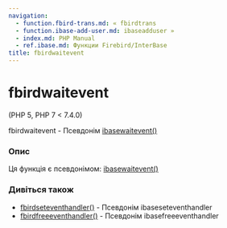 ```yaml
---
navigation:
  - function.fbird-trans.md: « fbirdtrans
  - function.ibase-add-user.md: ibaseadduser »
  - index.md: PHP Manual
  - ref.ibase.md: Функции Firebird/InterBase
title: fbirdwaitevent
---
```

# fbirdwaitevent

(PHP 5, PHP 7 < 7.4.0)

fbirdwaitevent - Псевдонім [ibasewaitevent()](function.ibase-wait-event.md)

### Опис

Ця функція є псевдонімом: [ibasewaitevent()](function.ibase-wait-event.md)

### Дивіться також

-   [fbirdseteventhandler()](function.fbird-set-event-handler.md) - Псевдонім ibaseseteventhandler
-   [fbirdfreeeventhandler()](function.fbird-free-event-handler.md) - Псевдонім ibasefreeeventhandler
